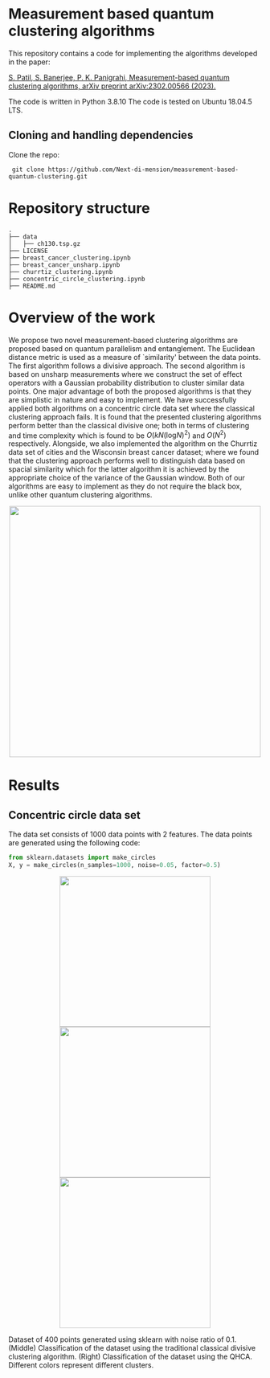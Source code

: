 # Measurement based quantum clustering algorithms 
This repository contains a code for implementing the algorithms developed in the paper: 

[ S. Patil, S. Banerjee, P. K. Panigrahi, Measurement-based quantum clustering algorithms, arXiv preprint
arXiv:2302.00566 (2023).](https://arxiv.org/abs/2302.00566)

The code is written in Python 3.8.10 The code is tested on Ubuntu 18.04.5 LTS.
 


## Cloning and handling dependencies 
Clone the repo:
```
 git clone https://github.com/Next-di-mension/measurement-based-quantum-clustering.git
```
# Repository structure
```
.
├── data
│   ├── ch130.tsp.gz
├── LICENSE
├── breast_cancer_clustering.ipynb
├── breast_cancer_unsharp.ipynb
├── churrtiz_clustering.ipynb
├── concentric_circle_clustering.ipynb
├── README.md

```

# Overview of the work 
We propose two novel measurement-based clustering algorithms are proposed based on quantum parallelism and entanglement. The Euclidean distance metric is used as a measure of `similarity' between the data points. The first algorithm follows a divisive approach. The second algorithm is based on unsharp measurements where we construct the set of effect operators with a Gaussian probability distribution to cluster similar data points. One major advantage of both the proposed algorithms is that they are simplistic in nature and easy to implement. We have successfully applied both algorithms on a concentric circle data set where the classical clustering approach fails. It is found that the presented clustering algorithms perform better than the classical divisive one; both in terms of clustering and time complexity which is found to be $O(kN(\text{log}N)^2)$ and $O(N^2)$ respectively. Alongside, we also implemented the algorithm on the Churrtiz data set of cities and the Wisconsin breast cancer dataset; where we found that the clustering approach performs well to distinguish data based on spacial similarity which for the latter algorithm it is achieved by the appropriate choice of the variance of the Gaussian window. Both of our algorithms are easy to implement as they do not require the black box, unlike other quantum clustering algorithms.

<div align="center">
    <img src="https://github.com/Next-di-mension/measurement-based-clustering/assets/98448938/29167b6f-27aa-4b34-aad1-126143dd7cec" width="500">
</div>





# Results
## Concentric circle data set
The data set consists of 1000 data points with 2 features. The data points are generated using the following code:
```python
from sklearn.datasets import make_circles
X, y = make_circles(n_samples=1000, noise=0.05, factor=0.5)
```


<div align="center">
    <img src="https://github.com/Next-di-mension/measurement-based-clustering/assets/98448938/694ebc87-f4c2-43d0-80b5-8aafad98157a" width="300">
    <img src="https://github.com/Next-di-mension/measurement-based-clustering/assets/98448938/c7409d17-514e-40c5-a962-375efe2a233e" width="300">
    <img src="https://github.com/Next-di-mension/measurement-based-clustering/assets/98448938/ee65c883-9063-4f6c-8527-731882e60b66" width="300">
</div>

Dataset of 400 points generated using sklearn with noise ratio of 0.1. (Middle) Classification of the dataset using the traditional classical divisive clustering algorithm. (Right) Classification of the dataset using the QHCA. Different colors represent different clusters. 








